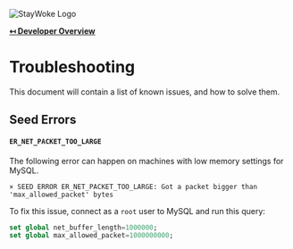 ![StayWoke Logo](https://staywoke-github.s3.us-east-1.amazonaws.com/common/logo.png "StayWoke Logo")

**[↤ Developer Overview](../README.md)**

Troubleshooting
===

This document will contain a list of known issues, and how to solve them.


Seed Errors
---

#### `ER_NET_PACKET_TOO_LARGE`

The following error can happen on machines with low memory settings for MySQL.

```
× SEED ERROR ER_NET_PACKET_TOO_LARGE: Got a packet bigger than 'max_allowed_packet' bytes
```

To fix this issue, connect as a `root` user to MySQL and run this query:

```sql
set global net_buffer_length=1000000;
set global max_allowed_packet=1000000000;
```